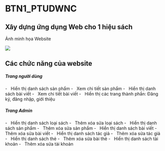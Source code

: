 # BTN1_PTUDWNC
<h2>Xây dựng ứng dụng Web cho 1 hiệu sách</h2>
<p>Ảnh minh họa Website</p>
<img src="https://user-images.githubusercontent.com/92617630/233238231-0fb24df6-902e-4be0-960c-a68d1aa6eac9.png"/>

<h2>Các chức năng của website</h2>
<h5>Trang người dùng</h5>
- &nbsp; Hiển thị danh sách sản phẩm
- &nbsp; Xem chi tiết sản phẩm
- &nbsp; Hiển thị danh sách bài viết
- &nbsp; Xem chi tiết bài viết
- &nbsp; Hiển thị các trang thành phần: Đăng ký, đăng nhập, giới thiệu

<h5>Trang Admin</h5>
- &nbsp; Hiển thị danh sách loại sách
- &nbsp; Thêm xóa sửa loại sách
- &nbsp; Hiển thị danh sách sản phẩm
- &nbsp; Thêm xóa sửa sản phẩm
- &nbsp; Hiển thị danh sách bài viết
- &nbsp; Thêm xóa sửa bài viết
- &nbsp; Hiển thị danh sách tác giả
- &nbsp; Thêm xóa sửa tác giả
- &nbsp; Hiển thị danh sách thẻ
- &nbsp; Thêm xóa sửa bài thẻ
- &nbsp; Hiển thị danh sách tài khoản
- &nbsp; Thêm xóa sửa tài khoản
